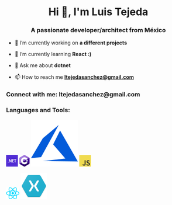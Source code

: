 <h1 align="center">Hi 👋, I'm Luis Tejeda</h1>
<h3 align="center">A passionate developer/architect from México</h3>

- 🔭 I’m currently working on **a different projects**

- 🌱 I’m currently learning **React :)**

- 💬 Ask me about **dotnet**

- 📫 How to reach me **ltejedasanchez@gmail.com**

<h3 align="left">Connect with me: ltejedasanchez@gmail.com</h3>
<h3 align="left">Languages and Tools:</h3>
<p align="left"> 
 
  
<a href="https://dotnet.microsoft.com/" title="dotNet"><img src="icons/dotnet.png" /></a>
<a href="http://csharp.net/" title="C#"><img src="icons/csharp.png" /></a>
<a href="https://azure.microsoft.com/en-in/" title="Azure"><img src="icons/azure.svg" /></a>
<a href="https://en.wikipedia.org/wiki/JavaScript" title="JavaScript"><img src="icons/javascript.png" /></a>

<a href="https://reactjs.org/" title="React"><img src="icons/react.png" /></a>
<a href="https://dotnet.microsoft.com/apps/xamarin" title="Xamarin"><img src="icons/xamarin.png" /></a>

</p>
